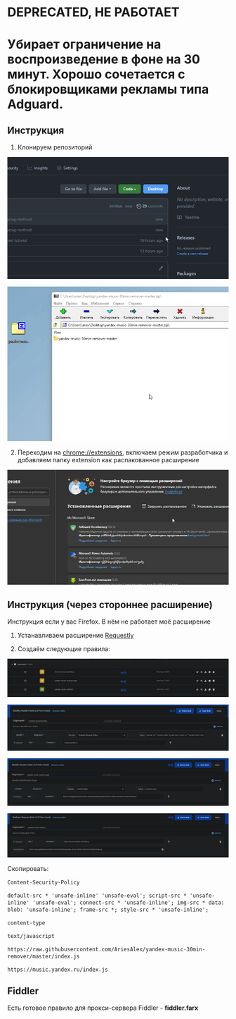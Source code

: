 # DEPRECATED, НЕ РАБОТАЕТ

# Убирает ограничение на воспроизведение в фоне на 30 минут. Хорошо сочетается с блокировщиками рекламы типа Adguard.

## Инструкция
1. Клонируем репозиторий
  
![](tutorial/1.gif)
  
![](tutorial/2.gif)
  
2. Переходим на [chrome://extensions](chrome://extensions), включаем режим разработчика и добавляем папку extension как распакованное расширение
  
![](tutorial/3.gif)

## Инструкция (через стороннее расширение)
Инструкция если у вас Firefox. В нём не работает моё расширение
  
1. Устанавливаем расширение [Requestly](https://app.requestly.io)
  

2. Создаём следующие правила:
  
![](tutorial/old/1.png)
  
![](tutorial/old/2.png)
  
![](tutorial/old/3.png)
  
![](tutorial/old/4.png)
  
Скопировать:
```
Content-Security-Policy
```

```
default-src * 'unsafe-inline' 'unsafe-eval'; script-src * 'unsafe-inline' 'unsafe-eval'; connect-src * 'unsafe-inline'; img-src * data: blob: 'unsafe-inline'; frame-src *; style-src * 'unsafe-inline';
```

```
content-type
```

```
text/javascript
```

```
https://raw.githubusercontent.com/AriesAlex/yandex-music-30min-remover/master/index.js
```

```
https://music.yandex.ru/index.js
```
## Fiddler
Есть готовое правило для прокси-сервера Fiddler - **fiddler.farx**
